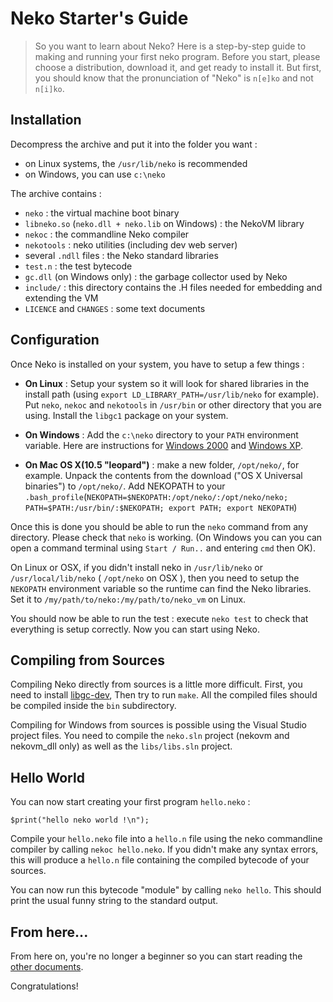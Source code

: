 # Neko Starter's Guide

> So you want to learn about Neko? Here is a step-by-step guide to making and running your first neko program. Before you start, please choose a distribution, download it, and get ready to install it. But first, you should know that the pronunciation of "Neko" is `n[e]ko` and not `n[i]ko`.

## Installation

Decompress the archive and put it into the folder you want :

- on Linux systems, the `/usr/lib/neko` is recommended
- on Windows, you can use `c:\neko`

The archive contains :

- `neko` : the virtual machine boot binary
- `libneko.so` (`neko.dll + neko.lib` on Windows) : the NekoVM library
- `nekoc` : the commandline Neko compiler
- `nekotools` : neko utilities (including dev web server)
- several `.ndll` files : the Neko standard libraries
- `test.n` : the test bytecode
- `gc.dll` (on Windows only) : the garbage collector used by Neko
- `include/` : this directory contains the .H files needed for embedding and extending the VM
- `LICENCE` and `CHANGES` : some text documents




## Configuration

Once Neko is installed on your system, you have to setup a few things :

- **On Linux** : Setup your system so it will look for shared libraries in the install path (using `export LD_LIBRARY_PATH=/usr/lib/neko` for example). Put `neko`, `nekoc` and `nekotools` in `/usr/bin` or other directory that you are using. Install the `libgc1` package on your system.

- **On Windows** : Add the `c:\neko` directory to your `PATH` environment variable. Here are instructions for [Windows 2000](https://support.microsoft.com/en-us/kb/311843) and [Windows XP](https://support.microsoft.com/en-us/kb/310519).

- **On Mac OS X(10.5 "leopard")** : make a new folder, `/opt/neko/`, for example. Unpack the contents from the download ("OS X Universal binaries") to `/opt/neko/`. Add NEKOPATH to your `.bash_profile`(`NEKOPATH=$NEKOPATH:/opt/neko/:/opt/neko/neko; PATH=$PATH:/usr/bin/:$NEKOPATH; export PATH; export NEKOPATH`)


Once this is done you should be able to run the `neko` command from any directory. Please check that `neko` is working. (On Windows you can you can open a command terminal using `Start / Run..` and entering `cmd` then OK).

On Linux or OSX, if you didn't install neko in `/usr/lib/neko` or `/usr/local/lib/neko` ( `/opt/neko` on OSX ), then you need to setup the `NEKOPATH` environment variable so the runtime can find the Neko libraries. Set it to `/my/path/to/neko:/my/path/to/neko_vm` on Linux.

You should now be able to run the test : execute `neko test` to check that everything is setup correctly. Now you can start using Neko.

## Compiling from Sources

Compiling Neko directly from sources is a little more difficult. First, you need to install [libgc-dev](http://www.hpl.hp.com/personal/Hans_Boehm/gc), Then try to run `make`. All the compiled files should be compiled inside the `bin` subdirectory.

Compiling for Windows from sources is possible using the Visual Studio project files. You need to compile the `neko.sln` project (nekovm and nekovm_dll only) as well as the `libs/libs.sln` project.

## Hello World

You can now start creating your first program `hello.neko` :

```neko
$print("hello neko world !\n");
```

Compile your `hello.neko` file into a `hello.n` file using the neko commandline compiler by calling `nekoc hello.neko`. If you didn't make any syntax errors, this will produce a `hello.n` file containing the compiled bytecode of your sources.

You can now run this bytecode "module" by calling `neko hello`. This should print the usual funny string to the standard output.

## From here...

From here on, you're no longer a beginner so you can start reading the [other documents](/doc).

Congratulations!
